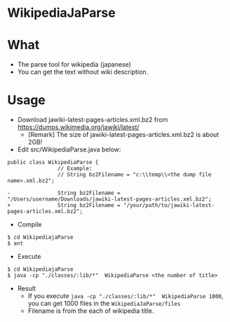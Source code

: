 # WikipediaJaParse

# What
- The parse tool for wikipedia (japanese)
- You can get the text without wiki description.

# Usage
- Download jawiki-latest-pages-articles.xml.bz2 from https://dumps.wikimedia.org/jawiki/latest/
  - [Remark] The size of jawiki-latest-pages-articles.xml.bz2 is about 2GB!
- Edit src/WikipediaParse.java below:
```
public class WikipediaParse {
                // Example:
                // String bz2Filename = "c:\\temp\\<the dump file name>.xml.bz2";

-               String bz2Filename = "/Users/username/Downloads/jawiki-latest-pages-articles.xml.bz2";
+               String bz2Filename = "/your/path/to/jawiki-latest-pages-articles.xml.bz2";
```

- Compile
```
$ cd WikipediajaParse
$ ant
```

- Execute
```
$ cd WikipediajaParse
$ java -cp "./classes/:lib/*"  WikipediaParse <the number of title>
```

- Result
  - If you execute `java -cp "./classes/:lib/*"  WikipediaParse 1000`, you can get 1000 files in the `WikipediaJaParse/files`
  - Filename is from the each of wikipedia title.
